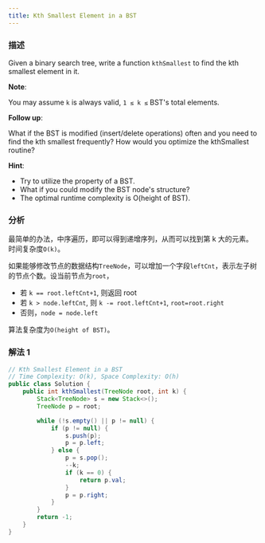 ```yaml
---
title: Kth Smallest Element in a BST
---
```


### 描述

Given a binary search tree, write a function `kthSmallest` to find the kth smallest element in it.

**Note**:

You may assume `k` is always valid, `1 ≤ k ≤` BST's total elements.

**Follow up**:

What if the BST is modified (insert/delete operations) often and you need to find the kth smallest frequently? How would you optimize the kthSmallest routine?

**Hint**:

- Try to utilize the property of a BST.
- What if you could modify the BST node's structure?
- The optimal runtime complexity is O(height of BST).

### 分析

最简单的办法，中序遍历，即可以得到递增序列，从而可以找到第 k 大的元素。时间复杂度`O(k)`。

如果能够修改节点的数据结构`TreeNode`，可以增加一个字段`leftCnt`，表示左子树的节点个数。设当前节点为`root`，

- 若 `k == root.leftCnt+1`, 则返回 root
- 若 `k > node.leftCnt`, 则 `k -= root.leftCnt+1`, `root=root.right`
- 否则，`node = node.left`

算法复杂度为`O(height of BST)`。

### 解法 1

```java
// Kth Smallest Element in a BST
// Time Complexity: O(k), Space Complexity: O(h)
public class Solution {
    public int kthSmallest(TreeNode root, int k) {
        Stack<TreeNode> s = new Stack<>();
        TreeNode p = root;

        while (!s.empty() || p != null) {
            if (p != null) {
                s.push(p);
                p = p.left;
            } else {
                p = s.pop();
                --k;
                if (k == 0) {
                    return p.val;
                }
                p = p.right;
            }
        }
        return -1;
    }
}
```
